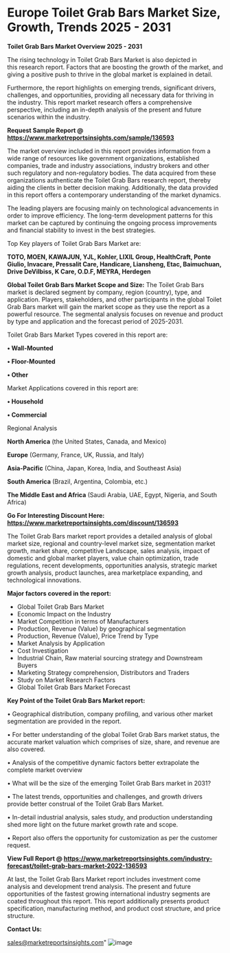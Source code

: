 # Europe Toilet Grab Bars Market Size, Growth, Trends 2025 - 2031

<Strong> Toilet Grab Bars Market Overview 2025 - 2031</strong>

The rising technology in Toilet Grab Bars Market is also depicted in this research report. Factors that are boosting the growth of the market, and giving a positive push to thrive in the global market is explained in detail.

Furthermore, the report highlights on emerging trends, significant drivers, challenges, and opportunities, providing all necessary data for thriving in the industry. This report market research offers a comprehensive perspective, including an in-depth analysis of the present and future scenarios within the industry.

<strong>Request Sample Report @ <a href=https://www.marketreportsinsights.com/sample/136593>https://www.marketreportsinsights.com/sample/136593</a></strong>

The market overview included in this report provides information from a wide range of resources like government organizations, established companies, trade and industry associations, industry brokers and other such regulatory and non-regulatory bodies. The data acquired from these organizations authenticate the Toilet Grab Bars research report, thereby aiding the clients in better decision making. Additionally, the data provided in this report offers a contemporary understanding of the market dynamics.

The leading players are focusing mainly on technological advancements in order to improve efficiency. The long-term development patterns for this market can be captured by continuing the ongoing process improvements and financial stability to invest in the best strategies.

Top Key players of Toilet Grab Bars Market are:

<strong>TOTO, MOEN, KAWAJUN, YJL, Kohler, LIXIL Group, HealthCraft, Ponte Giulio, Invacare, Pressalit Care, Handicare, Liansheng, Etac, Baimuchuan, Drive DeVilbiss, K Care, O.D.F, MEYRA, Herdegen</strong>

<strong><b>Global Toilet Grab Bars Market Scope and Size:</b></strong>
The Toilet Grab Bars market is declared segment by company, region (country), type, and application. Players, stakeholders, and other participants in the global Toilet Grab Bars market will gain the market scope as they use the report as a powerful resource. The segmental analysis focuses on revenue and product by type and application and the forecast period of 2025-2031.

Toilet Grab Bars Market Types covered in this report are:

<strong>• Wall-Mounted

• Floor-Mounted

• Other</strong>

Market Applications covered in this report are:

<strong>• Household

• Commercial</strong> 

Regional Analysis

<strong>North America</strong> (the United States, Canada, and Mexico)

<strong>Europe</strong> (Germany, France, UK, Russia, and Italy)

<strong>Asia-Pacific</strong> (China, Japan, Korea, India, and Southeast Asia)

<strong>South America</strong> (Brazil, Argentina, Colombia, etc.)

<strong>The Middle East and Africa</strong> (Saudi Arabia, UAE, Egypt, Nigeria, and South Africa)

<strong>Go For Interesting Discount Here: <a href=https://www.marketreportsinsights.com/discount/136593>https://www.marketreportsinsights.com/discount/136593</a></strong>

The Toilet Grab Bars market report provides a detailed analysis of global market size, regional and country-level market size, segmentation market growth, market share, competitive Landscape, sales analysis, impact of domestic and global market players, value chain optimization, trade regulations, recent developments, opportunities analysis, strategic market growth analysis, product launches, area marketplace expanding, and technological innovations.

<strong><b>Major factors covered in the report:</b></strong>
<ul>
  <li>Global Toilet Grab Bars Market </li>
  <li>Economic Impact on the Industry</li>
  <li>Market Competition in terms of Manufacturers</li>
  <li>Production, Revenue (Value) by geographical segmentation</li>
  <li>Production, Revenue (Value), Price Trend by Type</li>
  <li>Market Analysis by Application</li>
  <li>Cost Investigation</li>
  <li>Industrial Chain, Raw material sourcing strategy and Downstream Buyers</li>
  <li>Marketing Strategy comprehension, Distributors and Traders</li>
  <li>Study on Market Research Factors</li>
  <li>Global Toilet Grab Bars Market Forecast</li>
</ul>

<strong><b>Key Point of the Toilet Grab Bars Market report:</b></strong>

• Geographical distribution, company profiling, and various other market segmentation are provided in the report.

• For better understanding of the global Toilet Grab Bars market status, the accurate market valuation which comprises of size, share, and revenue are also covered.

• Analysis of the competitive dynamic factors better extrapolate the complete market overview

• What will be the size of the emerging Toilet Grab Bars market in 2031?

• The latest trends, opportunities and challenges, and growth drivers provide better construal of the Toilet Grab Bars Market.

• In-detail industrial analysis, sales study, and production understanding shed more light on the future market growth rate and scope.

• Report also offers the opportunity for customization as per the customer request.

<strong><b>View Full Report @ <a href=https://www.marketreportsinsights.com/industry-forecast/toilet-grab-bars-market-2022-136593>https://www.marketreportsinsights.com/industry-forecast/toilet-grab-bars-market-2022-136593</a></b></strong>


At last, the Toilet Grab Bars Market report includes investment come analysis and development trend analysis. The present and future opportunities of the fastest growing international industry segments are coated throughout this report. This report additionally presents product specification, manufacturing method, and product cost structure, and price structure.

<strong>Contact Us:</strong>

sales@marketreportsinsights.com"
![image](https://github.com/user-attachments/assets/2e9671a9-f157-4460-b9cb-e3d4fc479b6b)
